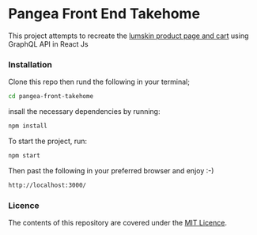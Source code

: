 # Pangea Front End Takehome

This project attempts to recreate the [lumskin product page and cart] using GraphQL API in React Js

### Installation

Clone this repo then rund the following in your terminal;

```sh
cd pangea-front-takehome
```

insall the necessary dependencies by running:

```sh
npm install
```

To start the project, run:

```sh
npm start
```

Then past the following in your preferred browser and enjoy :-)

```sh
http://localhost:3000/
```

### Licence

The contents of this repository are covered under the [MIT Licence].

[lumskin product page and cart]: http://luminskin.com/
[mit licence]: https://github.com/udacity/ud777-writing-readmes/blob/master/LICENSE
